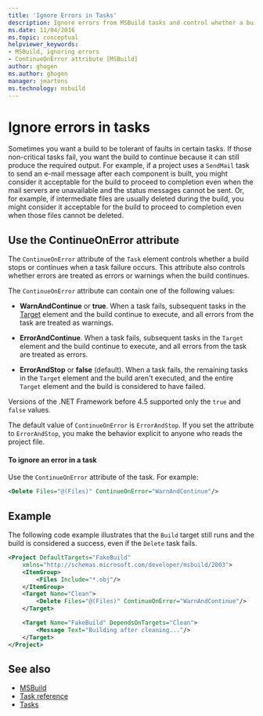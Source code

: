 ```yaml
---
title: 'Ignore Errors in Tasks'
description: Ignore errors from MSBuild tasks and control whether a build stops or continues when a task failure occurs.
ms.date: 11/04/2016
ms.topic: conceptual
helpviewer_keywords:
- MSBuild, ignoring errors
- ContinueOnError attribute [MSBuild]
author: ghogen
ms.author: ghogen
manager: jmartens
ms.technology: msbuild
---
```

# Ignore errors in tasks

Sometimes you want a build to be tolerant of faults in certain tasks. If those non-critical tasks fail, you want the build to continue because it can still produce the required output. For example, if a project uses a `SendMail` task to send an e-mail message after each component is built, you might consider it acceptable for the build to proceed to completion even when the mail servers are unavailable and the status messages cannot be sent. Or, for example, if intermediate files are usually deleted during the build, you might consider it acceptable for the build to proceed to completion even when those files cannot be deleted.

## Use the ContinueOnError attribute

The `ContinueOnError` attribute of the `Task` element controls whether a build stops or continues when a task failure occurs. This attribute also controls whether errors are treated as errors or warnings when the build continues.

The `ContinueOnError` attribute can contain one of the following values:

- **WarnAndContinue** or **true**. When a task fails, subsequent tasks in the [Target](../msbuild/target-element-msbuild.md) element and the build continue to execute, and all errors from the task are treated as warnings.

- **ErrorAndContinue**. When a task fails, subsequent tasks in the `Target` element and the build continue to execute, and all errors from the task are treated as errors.

- **ErrorAndStop** or **false** (default). When a task fails, the remaining tasks in the `Target` element and the build aren't executed, and the entire `Target` element and the build is considered to have failed.

Versions of the .NET Framework before 4.5 supported only the `true` and `false` values.

The default value of `ContinueOnError` is `ErrorAndStop`. If you set the attribute to `ErrorAndStop`, you make the behavior explicit to anyone who reads the project file.

#### To ignore an error in a task

Use the `ContinueOnError` attribute of the task. For example:

```xml
<Delete Files="@(Files)" ContinueOnError="WarnAndContinue"/>
```

## Example

The following code example illustrates that the `Build` target still runs and the build is considered a success, even if the `Delete` task fails.

```xml
<Project DefaultTargets="FakeBuild"
    xmlns="http://schemas.microsoft.com/developer/msbuild/2003">
    <ItemGroup>
        <Files Include="*.obj"/>
    </ItemGroup>
    <Target Name="Clean">
        <Delete Files="@(Files)" ContinueOnError="WarnAndContinue"/>
    </Target>

    <Target Name="FakeBuild" DependsOnTargets="Clean">
        <Message Text="Building after cleaning..."/>
    </Target>
</Project>
```

## See also

- [MSBuild](../msbuild/msbuild.md)
- [Task reference](../msbuild/msbuild-task-reference.md)
- [Tasks](../msbuild/msbuild-tasks.md)
